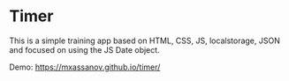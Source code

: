 # Timer

This is a simple training app based on HTML, CSS, JS, localstorage, JSON and focused on using the JS Date object.

Demo: https://mxassanov.github.io/timer/
